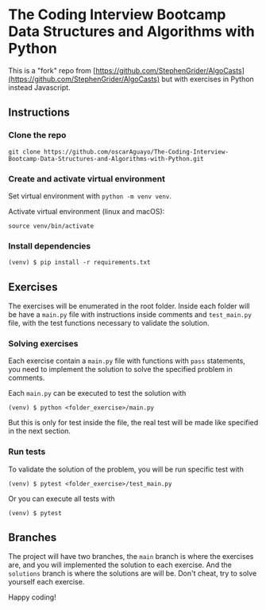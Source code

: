 # The Coding Interview Bootcamp Data Structures and Algorithms with Python

This is a "fork" repo from [https://github.com/StephenGrider/AlgoCasts](https://github.com/StephenGrider/AlgoCasts) but with exercises in Python instead Javascript.

## Instructions

### Clone the repo

```shell
git clone https://github.com/oscarAguayo/The-Coding-Interview-Bootcamp-Data-Structures-and-Algorithms-with-Python.git
```

### Create and activate virtual environment

Set virtual environment with `python -m venv venv`.

Activate virtual environment (linux and macOS):

```shell
source venv/bin/activate
```

### Install dependencies

```shell
(venv) $ pip install -r requirements.txt
```

## Exercises

The exercises will be enumerated in the root folder. Inside each folder will be have a `main.py` file with instructions inside comments and `test_main.py` file, with the test functions necessary to validate the solution.

### Solving exercises

Each exercise contain a `main.py` file with functions with `pass` statements, you need to implement the solution to solve the specified problem in comments.

Each `main.py` can be executed to test the solution with

```shell
(venv) $ python <folder_exercise>/main.py
```

But this is only for test inside the file, the real test will be made like specified in the next section.

### Run tests

To validate the solution of the problem, you will be run specific test with

```shell
(venv) $ pytest <folder_exercise>/test_main.py
```

Or you can execute all tests with

```shell
(venv) $ pytest
```

## Branches

The project will have two branches, the `main` branch is where the exercises are, and you will implemented the solution to each exercise. And the `solutions` branch is where the solutions are will be. Don't cheat, try to solve yourself each exercise.

Happy coding!
